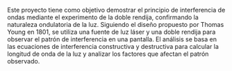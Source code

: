 Este proyecto tiene como objetivo demostrar el principio de interferencia de ondas mediante el experimento de la doble rendija, confirmando la naturaleza ondulatoria de la luz. Siguiendo el diseño propuesto por Thomas Young en 1801, se utiliza una fuente de luz láser y una doble rendija para observar el patrón de interferencia en una pantalla. El análisis se basa en las ecuaciones de interferencia constructiva y destructiva para calcular la longitud de onda de la luz y analizar los factores que afectan el patrón observado.
